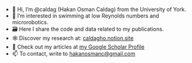 - 👋 Hi, I’m @caldag (Hakan Osman Caldag) from the University of York.
- 👀 I’m interested in swimming at low Reynolds numbers and microrobotics.
- 🗃️ Here I share the code and data related to my publications.
- 🕸️ Discover my research at: [caldagho.notion.site](https://caldagho.notion.site)
- 📰 Check out my articles at [my Google Scholar Profile]([url](https://scholar.google.com/citations?user=BDhdtBsAAAAJ&hl=en&oi=ao)) 
- 📫 To contact, write to hakanosmanc@gmail.com

<!---
caldag/caldag is a ✨ special ✨ repository because its `README.md` (this file) appears on your GitHub profile.
You can click the Preview link to take a look at your changes.
--->
